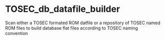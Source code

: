 # TOSEC_db_datafile_builder
Scan either a TOSEC formated ROM datfile or a repository of TOSEC named ROM files to build database flat files according to TOSEC naming convention
